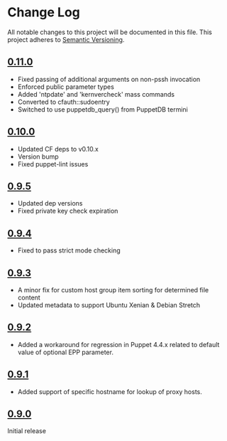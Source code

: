 # Change Log

All notable changes to this project will be documented in this file. This
project adheres to [Semantic Versioning](http://semver.org/).

## [0.11.0]
- Fixed passing of additional arguments on non-pssh invocation
- Enforced public parameter types
- Added 'ntpdate' and 'kernvercheck' mass commands
- Converted to cfauth::sudoentry
- Switched to use puppetdb_query() from PuppetDB termini

## [0.10.0]
- Updated CF deps to v0.10.x
- Version bump
- Fixed puppet-lint issues

## [0.9.5]
- Updated dep versions
- Fixed private key check expiration

## [0.9.4]
- Fixed to pass strict mode checking

## [0.9.3]
- A minor fix for custom host group item sorting for determined file content
- Updated metadata to support Ubuntu Xenian & Debian Stretch

## [0.9.2]
- Added a workaround for regression in Puppet 4.4.x related to default value of optional EPP parameter.

## [0.9.1]
- Added support of specific hostname for lookup of proxy hosts.

## [0.9.0]
Initial release

[0.11.0]: https://github.com/codingfuture/puppet-cftotalcontrol/releases/tag/v0.11.0
[0.10.0]: https://github.com/codingfuture/puppet-cftotalcontrol/releases/tag/v0.10.0
[0.9.5]: https://github.com/codingfuture/puppet-cftotalcontrol/releases/tag/v0.9.5
[0.9.4]: https://github.com/codingfuture/puppet-cftotalcontrol/releases/tag/v0.9.4
[0.9.3]: https://github.com/codingfuture/puppet-cftotalcontrol/releases/tag/v0.9.3
[0.9.2]: https://github.com/codingfuture/puppet-cftotalcontrol/releases/tag/v0.9.2
[0.9.1]: https://github.com/codingfuture/puppet-cftotalcontrol/releases/tag/v0.9.1
[0.9.0]: https://github.com/codingfuture/puppet-cftotalcontrol/releases/tag/v0.9.0

